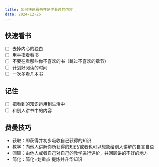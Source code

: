 ```yaml
---
title: 如何快速看书并记住看过的内容
date: 2024-12-26
---
```

## 快速看书

- [ ] 去掉内心的独白
- [ ] 用手指着看书
- [ ] 不要在看那些你不喜欢的书（跳过不喜欢的章节）
- [ ] 计划好阅读的时间
- [ ] 一次多看几本书

## 记住

- [ ] 把看到的知识运用到生活中
- [ ] 和别人讲书中的内容

## 费曼技巧

- 获取：即获得并初步吸收自己获得的知识
- 教学：向他人讲解你所获得的知识/或者也可以想象给别人讲解的自言自语
- 回顾：由他人或者自己对自己的教学进行评价，并回顾讲的不好的地方
- 简化：简化=划重点 提炼并升华知识
